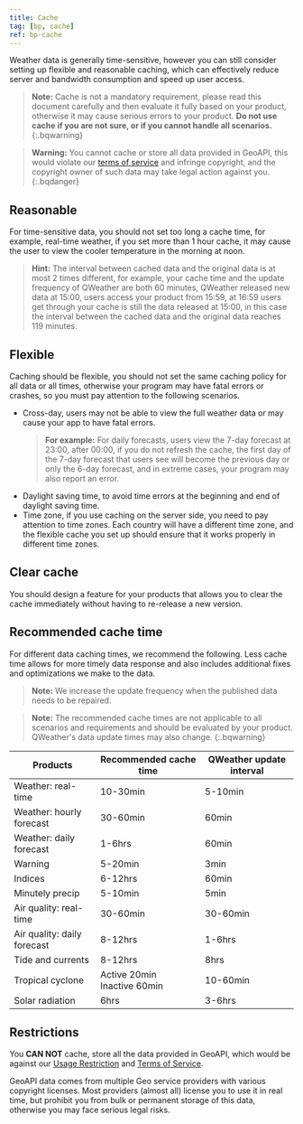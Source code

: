 ```yaml
---
title: Cache
tag: [bp, cache]
ref: bp-cache
---
```


Weather data is generally time-sensitive, however you can still consider setting up flexible and reasonable caching, which can effectively reduce server and bandwidth consumption and speed up user access.

> **Note:** Cache is not a mandatory requirement, please read this document carefully and then evaluate it fully based on your product, otherwise it may cause serious errors to your product. **Do not use cache if you are not sure, or if you cannot handle all scenarios.**
{:.bqwarning}

> **Warning:** You cannot cache or store all data provided in GeoAPI, this would violate our [terms of service](https://www.qweather.com/en/terms/developers-tos) and infringe copyright, and the copyright owner of such data may take legal action against you.
{:.bqdanger}

## Reasonable

For time-sensitive data, you should not set too long a cache time, for example, real-time weather, if you set more than 1 hour cache, it may cause the user to view the cooler temperature in the morning at noon.

> **Hint:** The interval between cached data and the original data is at most 2 times different, for example, your cache time and the update frequency of QWeather are both 60 minutes, QWeather released new data at 15:00, users access your product from 15:59, at 16:59 users get through your cache is still the data released at 15:00, in this case the interval between the cached data and the original data reaches 119 minutes.

## Flexible

Caching should be flexible, you should not set the same caching policy for all data or all times, otherwise your program may have fatal errors or crashes, so you must pay attention to the following scenarios.

- Cross-day, users may not be able to view the full weather data or may cause your app to have fatal errors.
  > **For example:** For daily forecasts, users view the 7-day forecast at 23:00, after 00:00, if you do not refresh the cache, the first day of the 7-day forecast that users see will become the previous day or only the 6-day forecast, and in extreme cases, your program may also report an error.
- Daylight saving time, to avoid time errors at the beginning and end of daylight saving time.
- Time zone, if you use caching on the server side, you need to pay attention to time zones. Each country will have a different time zone, and the flexible cache you set up should ensure that it works properly in different time zones.

## Clear cache

You should design a feature for your products that allows you to clear the cache immediately without having to re-release a new version.

## Recommended cache time

For different data caching times, we recommend the following. Less cache time allows for more timely data response and also includes additional fixes and optimizations we make to the data.

> **Note:** We increase the update frequency when the published data needs to be repaired.

> **Note:** The recommended cache times are not applicable to all scenarios and requirements and should be evaluated by your product. QWeather's data update times may also change.
{:.bqwarning}

| Products                    | Recommended cache time           | QWeather update interval |
| --------------------------- | -------------------------------- | ------------------------ |
| Weather: real-time          | 10-30min                         | 5-10min                  |
| Weather: hourly forecast    | 30-60min                         | 60min                    |
| Weather: daily forecast     | 1-6hrs                           | 60min                    |
| Warning                     | 5-20min                          | 3min                     |
| Indices                     | 6-12hrs                          | 60min                    |
| Minutely precip             | 5-10min                          | 5min                     |
| Air quality: real-time      | 30-60min                         | 30-60min                 |
| Air quality: daily forecast | 8-12hrs                          | 1-6hrs                   |
| Tide and currents           | 8-12hrs                          | 8hrs                     |
| Tropical cyclone            | Active 20min<br />Inactive 60min | 10-60min                 |
| Solar radiation             | 6hrs                             | 3-6hrs                   |

## Restrictions

You **CAN NOT** cache, store all the data provided in GeoAPI, which would be against our [Usage Restriction](/en/docs/terms/restriction/) and [Terms of Service](https://www.qweather.com/en/terms/developers-tos).

GeoAPI data comes from multiple Geo service providers with various copyright licenses. Most providers (almost all) license you to use it in real time, but prohibit you from bulk or permanent storage of this data, otherwise you may face serious legal risks.

